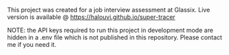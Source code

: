 This project was created for a job interview assessment at Glassix.
Live version is available @ https://halouvi.github.io/super-tracer

NOTE: the API keys required to run this project in development mode are hidden in a .env file which is not published in this repository.
Please contact me if you need it.
